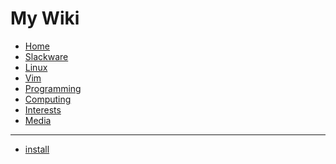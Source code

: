 My Wiki
============================================

* [Home](md/home.md)
* [Slackware](md/slackware.md)
* [Linux](md/linux.md)
* [Vim](md/vim.md)
* [Programming](md/programming.md)
* [Computing](md/computing.md)
* [Interests](md/interests.md)
* [Media](md/media.md)
---
* [install](slackware/help/install.md)
